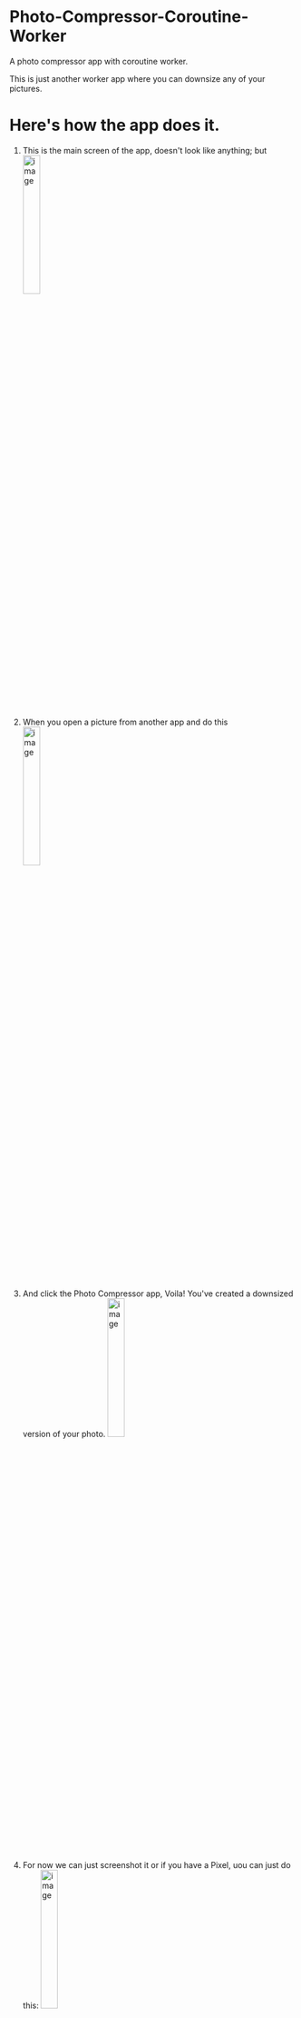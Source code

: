 # Photo-Compressor-Coroutine-Worker
A photo compressor app with coroutine worker.

This is just another worker app where you can downsize any of your pictures.

# Here's how the app does it.
1. This is the main screen of the app, doesn't look like anything; but
   <img width="25%" alt="image" src="https://github.com/laetuz/Photo-Compressor-Coroutine-Worker/assets/100233549/8057199e-7d74-4c3d-acf6-f97bfe2de905">

2. When you open a picture from another app and do this
   <img width="25%" alt="image" src="https://github.com/laetuz/Photo-Compressor-Coroutine-Worker/assets/100233549/e93a8426-925e-4ae6-b17c-3cb92e9439d3">

3. And click the Photo Compressor app, Voila! You've created a downsized version of your photo.
   <img width="25%" alt="image" src="https://github.com/laetuz/Photo-Compressor-Coroutine-Worker/assets/100233549/c17938cc-af62-4f0a-a384-306ad4b07ac8">

4. For now we can just screenshot it or if you have a Pixel, uou can just do this:
   <img width="25%" alt="image" src="https://github.com/laetuz/Photo-Compressor-Coroutine-Worker/assets/100233549/d2784b55-6d30-46a0-8e30-d202c3985624">
